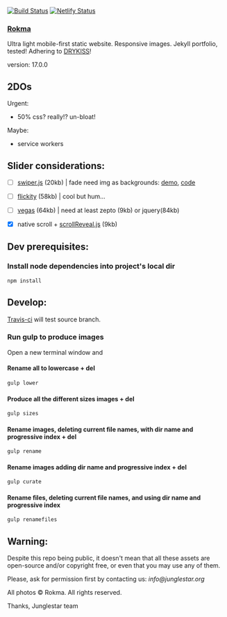 [![Build Status](https://travis-ci.org/toybreaker/rokma.svg?branch=source)](https://travis-ci.org/toybreaker/rokma)
[![Netlify Status](https://api.netlify.com/api/v1/badges/9a736c24-fd74-472d-9e31-683308faf7f0/deploy-status)](https://app.netlify.com/sites/rokma/deploys)

### [Rokma](https://rokma.com)

Ultra light mobile-first static website. Responsive images. Jekyll portfolio, tested!  Adhering to [DRY](https://en.wikipedia.org/wiki/Don%27t_repeat_yourself)[KISS](https://en.wikipedia.org/wiki/KISS_principle)!

version: 17.0.0


## 2DOs

Urgent:

- 50% css? really!? un-bloat!


Maybe:

- service workers

## Slider considerations:

- [ ] [swiper.js](http://www.idangero.us/swiper/) (20kb) | fade need img as backgrounds: [demo](http://www.idangero.us/swiper/demos/16-effect-fade.html), [code](https://github.com/nolimits4web/Swiper/blob/master/demos/16-effect-fade.html)
- [ ] [flickity](http://flickity.metafizzy.co/) (58kb) | cool but hum...
- [ ] [vegas](https://github.com/jaysalvat/vegas) (64kb) | need at least zepto (9kb) or jquery(84kb)
- [X] native scroll + [scrollReveal.js](https://github.com/jlmakes/scrollReveal.js/tree/master) (9kb)




## Dev prerequisites:

### Install node dependencies into project's local dir

```sh
npm install
```



## Develop:

[Travis-ci](https://github.com/toybreaker/rokma/blob/gh-pages/.travis.yml) will test source branch.

### Run gulp to produce images

Open a new terminal window and

#### Rename all to lowercase + del

```sh
gulp lower
```

#### Produce all the different sizes images + del

```sh
gulp sizes
```

#### Rename images, deleting current file names, with dir name and progressive index + del

```sh
gulp rename
```

#### Rename images adding dir name and progressive index + del

```sh
gulp curate
```

#### Rename files, deleting current file names, and using dir name and progressive index

```sh
gulp renamefiles
```



## Warning:

Despite this repo being public, it doesn't mean that all these assets are open-source and/or copyright free, or even that you may use any of them.

Please, ask for permission first by contacting us: _info@junglestar.org_

All photos © Rokma. All rights reserved.

Thanks, Junglestar team
